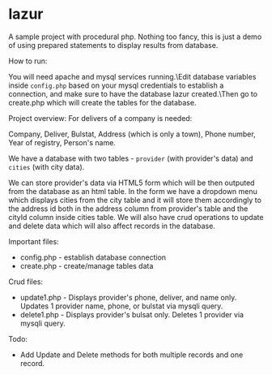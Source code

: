 # lazur 
A sample project with procedural php. Nothing too fancy, this is just a demo of using prepared statements to display results from database.


How to run:

You will need apache and mysql services running.\Edit database variables inside `config.php` based on your mysql credentials to establish a connection, and make sure to have the database lazur created.\Then go to create.php which will create the tables for the database.

Project overview:
For delivers of a company is needed: 


Company, Deliver, Bulstat, Address (which is only a town), Phone number, Year of registry, Person's name.


We have a database with two tables - `provider` (with provider's data) and `cities` (with city data).


We can store provider's data via HTML5 form  which will be then outputed from the database as an html table. 
In the form we have a dropdown menu which displays cities from the city table and it will store them accordingly to the address id 
both in the address column from provider's table and the cityId column inside cities table.
We will also have crud operations to update and delete data which will also affect records in the database.

Important files:
* config.php - establish database connection
* create.php - create/manage tables data

Crud files:
* update1.php - Displays provider's phone, deliver, and name only. Updates 1 provider name, phone, or bulstat via mysqli query.
* delete1.php - Displays provider's bulsat only. Deletes 1 provider via mysqli query. 

Todo:
* Add Update and Delete methods for both multiple records and one record.
